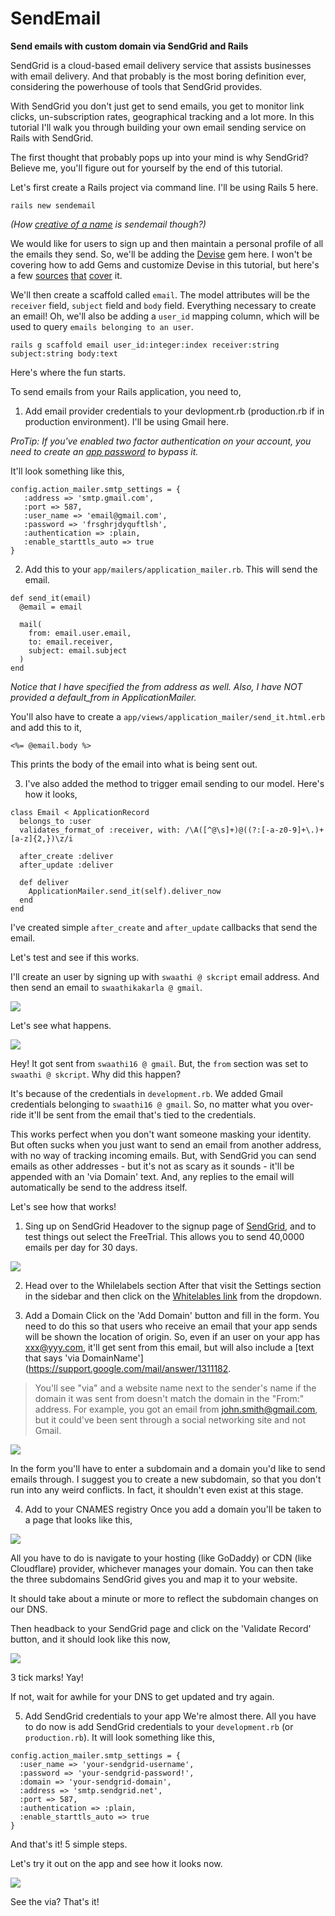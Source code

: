 # SendEmail

**Send emails with custom domain via SendGrid and Rails**

SendGrid is a cloud-based email delivery service that assists businesses with email delivery. And that probably is the most boring definition ever, considering the powerhouse of tools that SendGrid provides.

With SendGrid you don't just get to send emails, you get to monitor link clicks, un-subscription rates, geographical tracking and a lot more. In this tutorial I'll walk you through building your own email sending service on Rails with SendGrid.

The first thought that probably pops up into your mind is why SendGrid? Believe me, you'll figure out for yourself by the end of this tutorial.

Let's first create a Rails project via command line. I'll be using Rails 5 here.

```
rails new sendemail
```

_(How [creative of a name](http://i.imgur.com/y3dhJFQ.jpg?1) is sendemail though?)_

We would like for users to sign up and then maintain a personal profile of all the emails they send. So, we'll be adding the [Devise](https://github.com/plataformatec/devise) gem here. I won't be covering how to add Gems and customize Devise in this tutorial, but here's a few [sources](https://github.com/plataformatec/devise/blob/master/README.md) [that](http://guides.railsgirls.com/devise) [cover](https://launchschool.com/blog/how-to-use-devise-in-rails-for-authentication) it.

We'll then create a scaffold called `email`. The model attributes will be the `receiver` field, `subject` field and `body` field. Everything necessary to create an email! Oh, we'll also be adding a `user_id` mapping column, which will be used to query `emails belonging to an user`.

```
rails g scaffold email user_id:integer:index receiver:string subject:string body:text
```

Here's where the fun starts.

To send emails from your Rails application, you need to,

1. Add email provider credentials to your devlopment.rb (production.rb if in production environment). I'll be using Gmail here.

_ProTip: If you've enabled two factor authentication on your account, you need to create an [app password](https://support.google.com/accounts/answer/185833) to bypass it._

It'll look something like this,

```
config.action_mailer.smtp_settings = {
   :address => 'smtp.gmail.com',
   :port => 587,
   :user_name => 'email@gmail.com',
   :password => 'frsghrjdyquftlsh',
   :authentication => :plain,
   :enable_starttls_auto => true
}
```

2. Add this to your `app/mailers/application_mailer.rb`. This will send the email.

```
def send_it(email)
  @email = email

  mail(
    from: email.user.email,
    to: email.receiver,
    subject: email.subject
  )
end
```

_Notice that I have specified the from address as well. Also, I have NOT provided a default_from in ApplicationMailer._

You'll also have to create a `app/views/application_mailer/send_it.html.erb` and add this to it,

```
<%= @email.body %>
```

This prints the body of the email into what is being sent out.

3. I've also added the method to trigger email sending to our model. Here's how it looks,

```
class Email < ApplicationRecord
  belongs_to :user
  validates_format_of :receiver, with: /\A([^@\s]+)@((?:[-a-z0-9]+\.)+[a-z]{2,})\z/i

  after_create :deliver
  after_update :deliver

  def deliver
    ApplicationMailer.send_it(self).deliver_now
  end
end
```

I've created simple `after_create` and `after_update` callbacks that send the email.

Let's test and see if this works.

I'll create an user by signing up with `swaathi @ skcript` email address. And then send an email to `swaathikakarla @ gmail`.

<img src="readme/1.png" />

Let's see what happens.

<img src="readme/2.png" />

Hey! It got sent from `swaathi16 @ gmail`. But, the `from` section was set to `swaathi @ skcript`. Why did this happen?

It's because of the credentials in `development.rb`. We added Gmail credentials belonging to `swaathi16 @ gmail`. So, no matter what you over-ride it'll be sent from the email that's tied to the credentials.

This works perfect when you don't want someone masking your identity. But often sucks when you just want to send an email from another address, with no way of tracking incoming emails. But, with SendGrid you can send emails as other addresses - but it's not as scary as it sounds - it'll be appended with an 'via Domain' text. And, any replies to the email will automatically be send to the address itself.

Let's see how that works!

1. Sing up on SendGrid
Headover to the signup page of [SendGrid](https://sendgrid.com/signup), and to test things out select the FreeTrial. This allows you to send 40,0000 emails per day for 30 days.

<img src="readme/3.png" />

2. Head over to the Whilelabels section
After that visit the Settings section in the sidebar and then click on the [Whitelables link](https://app.sendgrid.com/settings/whitelabel) from the dropdown.

3. Add a Domain
Click on the 'Add Domain' button and fill in the form. You need to do this so that users who receive an email that your app sends will be shown the location of origin. So, even if an user on your app has xxx@yyy.com, it'll get sent from this email, but will also include a [text that says 'via DomainName'](https://support.google.com/mail/answer/1311182.

> You'll see "via" and a website name next to the sender's name if the domain it was sent from doesn't match the domain in the "From:" address. For example, you got an email from john.smith@gmail.com, but it could've been sent through a social networking site and not Gmail.

<img src="readme/4.png" />

In the form you'll have to enter a subdomain and a domain you'd like to send emails through. I suggest you to create a new subdomain, so that you don't run into any weird conflicts. In fact, it shouldn't even exist at this stage.

4. Add to your CNAMES registry
Once you add a domain you'll be taken to a page that looks like this,

<img src="readme/5.png" />

All you have to do is navigate to your hosting (like GoDaddy) or CDN (like Cloudflare) provider, whichever manages your domain. You can then take the three subdomains SendGrid gives you and map it to your website.

It should take about a minute or more to reflect the subdomain changes on our DNS.

Then headback to your SendGrid page and click on the 'Validate Record' button, and it should look like this now,

<img src="readme/6.png" />

3 tick marks! Yay!

If not, wait for awhile for your DNS to get updated and try again.

5. Add SendGrid credentials to your app
We're almost there. All you have to do now is add SendGrid credentials to your `development.rb` (or `production.rb`). It will look something like this,

```
config.action_mailer.smtp_settings = {
  :user_name => 'your-sendgrid-username',
  :password => 'your-sendgrid-password!',
  :domain => 'your-sendgrid-domain',
  :address => 'smtp.sendgrid.net',
  :port => 587,
  :authentication => :plain,
  :enable_starttls_auto => true
}
```

And that's it! 5 simple steps.

Let's try it out on the app and see how it looks now.

<img src="readme/7.png" />

See the via? That's it!
